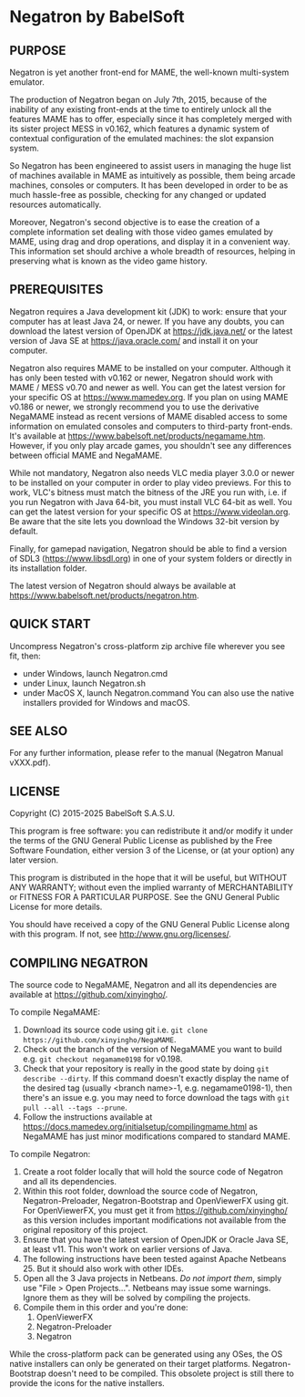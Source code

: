 # Negatron by BabelSoft

## PURPOSE

Negatron is yet another front-end for MAME, the well-known multi-system emulator.

The production of Negatron began on July 7th, 2015, because of the inability of any existing front-ends at the time to entirely unlock all the features MAME has to offer, especially since it has completely merged with its sister project MESS in v0.162, which features a dynamic system of contextual configuration of the emulated machines: the slot expansion system.

So Negatron has been engineered to assist users in managing the huge list of machines available in MAME as intuitively as possible, them being arcade machines, consoles or computers. It has been developed in order to be as much hassle-free as possible, checking for any changed or updated resources automatically.

Moreover, Negatron's second objective is to ease the creation of a complete information set dealing with those video games emulated by MAME, using drag and drop operations, and display it in a convenient way. This information set should archive a whole breadth of resources, helping in preserving what is known as the video game history.

## PREREQUISITES

Negatron requires a Java development kit (JDK) to work: ensure that your computer has at least Java 24, or newer. If you have any doubts, you can download the latest version of OpenJDK at https://jdk.java.net/ or the latest version of Java SE at https://java.oracle.com/ and install it on your computer.

Negatron also requires MAME to be installed on your computer. Although it has only been tested with v0.162 or newer, Negatron should work with MAME / MESS v0.70 and newer as well. You can get the latest version for your specific OS at https://www.mamedev.org. If you plan on using MAME v0.186 or newer, we strongly recommend you to use the derivative NegaMAME instead as recent versions of MAME disabled access to some information on emulated consoles and computers to third-party front-ends. It's available at https://www.babelsoft.net/products/negamame.htm. However, if you only play arcade games, you shouldn't see any differences between official MAME and NegaMAME.

While not mandatory, Negatron also needs VLC media player 3.0.0 or newer to be installed on your computer in order to play video previews. For this to work, VLC's bitness must match the bitness of the JRE you run with, i.e. if you run Negatron with Java 64-bit, you must install VLC 64-bit as well.
You can get the latest version for your specific OS at https://www.videolan.org. Be aware that the site lets you download the Windows 32-bit version by default.

Finally, for gamepad navigation, Negatron should be able to find a version of SDL3 (https://www.libsdl.org) in one of your system folders or directly in its installation folder.

The latest version of Negatron should always be available at https://www.babelsoft.net/products/negatron.htm.

## QUICK START

Uncompress Negatron's cross-platform zip archive file wherever you see fit, then:
* under Windows, launch Negatron.cmd
* under Linux, launch Negatron.sh
* under MacOS X, launch Negatron.command
You can also use the native installers provided for Windows and macOS.

## SEE ALSO

For any further information, please refer to the manual (Negatron Manual vXXX.pdf).

## LICENSE

Copyright (C) 2015-2025 BabelSoft S.A.S.U.

This program is free software: you can redistribute it and/or modify it under the terms of the GNU General Public License as published by the Free Software Foundation, either version 3 of the License, or (at your option) any later version.

This program is distributed in the hope that it will be useful, but WITHOUT ANY WARRANTY; without even the implied warranty of MERCHANTABILITY or FITNESS FOR A PARTICULAR PURPOSE.  See the GNU General Public License for more details.

You should have received a copy of the GNU General Public License along with this program.  If not, see <http://www.gnu.org/licenses/>.

## COMPILING NEGATRON

The source code to NegaMAME, Negatron and all its dependencies are available at https://github.com/xinyingho/.

To compile NegaMAME:
1. Download its source code using git i.e. `git clone https://github.com/xinyingho/NegaMAME`.
2. Check out the branch of the version of NegaMAME you want to build e.g. `git checkout negamame0198` for v0.198.
3. Check that your repository is really in the good state by doing `git describe --dirty`. If this command doesn't exactly display the name of the desired tag (usually \<branch name\>-1, e.g. negamame0198-1), then there's an issue e.g. you may need to force download the tags with `git pull --all --tags --prune`.
4. Follow the instructions available at https://docs.mamedev.org/initialsetup/compilingmame.html as NegaMAME has just minor modifications compared to standard MAME.

To compile Negatron:
1. Create a root folder locally that will hold the source code of Negatron and all its dependencies.
2. Within this root folder, download the source code of Negatron, Negatron-Preloader, Negatron-Bootstrap and OpenViewerFX using git. For OpenViewerFX, you must get it from https://github.com/xinyingho/ as this version includes important modifications not available from the original repository of this project.
3. Ensure that you have the latest version of OpenJDK or Oracle Java SE, at least v11. This won't work on earlier versions of Java.
4. The following instructions have been tested against Apache Netbeans 25. But it should also work with other IDEs.
5. Open all the 3 Java projects in Netbeans. *Do not import them*, simply use "File > Open Projects...". Netbeans may issue some warnings. Ignore them as they will be solved by compiling the projects.
6. Compile them in this order and you're done:
   1. OpenViewerFX
   2. Negatron-Preloader
   3. Negatron

While the cross-platform pack can be generated using any OSes, the OS native installers can only be generated on their target platforms.
Negatron-Bootstrap doesn't need to be compiled. This obsolete project is still there to provide the icons for the native installers.
